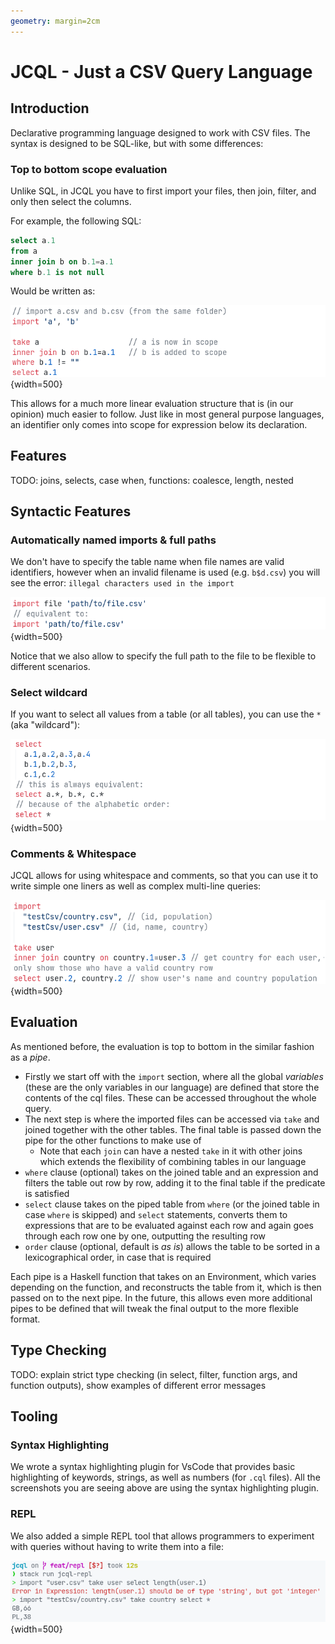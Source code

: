 ```yaml
---
geometry: margin=2cm
---
```


# JCQL - Just a CSV Query Language

## Introduction

Declarative programming language designed to work with CSV files. The syntax is designed to be SQL-like, but with some differences:

### Top to bottom scope evaluation

Unlike SQL, in JCQL you have to first import your files, then join, filter, and only then select the columns.

For example, the following SQL:

```sql
select a.1
from a
inner join b on b.1=a.1
where b.1 is not null
```

Would be written as:

![Equivalent CQL syntax](img/intro.png){width=500}

This allows for a much more linear evaluation structure that is (in our opinion) much easier to follow. Just like in most general purpose languages, an identifier only comes into scope for expression below its declaration.

## Features

TODO: joins, selects, case when, functions: coalesce, length, nested

## Syntactic Features

### Automatically named imports & full paths

We don't have to specify the table name when file names are valid identifiers, however when an invalid filename is used (e.g. `b$d.csv`) you will see the error: `illegal characters used in the import`

![Automatic import names](img/sugar-imports.png){width=500}

Notice that we also allow to specify the full path to the file to be flexible to different scenarios.

### Select wildcard

If you want to select all values from a table (or all tables), you can use the `*` (aka "wildcard"):

![Wildcard syntax](img/sugar-wildcard.png){width=500}

### Comments & Whitespace

JCQL allows for using whitespace and comments, so that you can use it to write simple one liners as well as complex multi-line queries:

![Comments & Whitespace demo](img/space.png){width=500}

## Evaluation

As mentioned before, the evaluation is top to bottom in the similar fashion as a _pipe_.

- Firstly we start off with the `import` section, where all the global _variables_ (these are the only variables in our language) are defined that store the contents of the cql files. These can be accessed throughout the whole query.
- The next step is where the imported files can be accessed via `take` and joined together with the other tables. The final table is passed down the pipe for the other functions to make use of
  - Note that each `join` can have a nested `take` in it with other joins which extends the flexibility of combining tables in our language
- `where` clause (optional) takes on the joined table and an expression and filters the table out row by row, adding it to the final table if the predicate is satisfied
- `select` clause takes on the piped table from `where` (or the joined table in case `where` is skipped) and `select` statements, converts them to expressions that are to be evaluated against each row and again goes through each row one by one, outputting the resulting row
- `order` clause (optional, default is _as is_) allows the table to be sorted in a lexicographical order, in case that is required

Each pipe is a Haskell function that takes on an Environment, which varies depending on the function, and reconstructs the table from it, which is then passed on to the next pipe. In the future, this allows even more additional pipes to be defined that will tweak the final output to the more flexible format.

## Type Checking

TODO: explain strict type checking (in select, filter, function args, and function outputs), show examples of different error messages

## Tooling

### Syntax Highlighting

We wrote a syntax highlighting plugin for VsCode that provides basic highlighting of keywords, strings, as well as numbers (for `.cql` files). All the screenshots you are seeing above are using the syntax highlighting plugin.

### REPL

We also added a simple REPL tool that allows programmers to experiment with queries without having to write them into a file:

![REPL demo](./img/repl.png){width=500}
